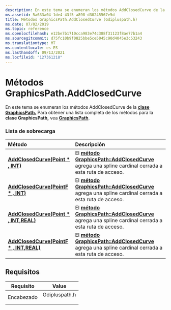 ```yaml
---
description: En este tema se enumeran los métodos AddClosedCurve de la clase GraphicsPath. Para obtener una lista completa de los métodos para la clase GraphicsPath, vea GraphicsPath.
ms.assetid: 5a633a04-1de4-43f5-a898-d30245567e5d
title: Métodos GraphicsPath.AddClosedCurve (Gdipluspath.h)
ms.date: 07/02/2019
ms.topic: reference
ms.openlocfilehash: e12be7b1710cca983e74c388f31123f8ae77b1a4
ms.sourcegitcommit: d75fc10b9f0825bbe5ce5045c90d4045e3c53243
ms.translationtype: MT
ms.contentlocale: es-ES
ms.lasthandoff: 09/13/2021
ms.locfileid: "127361218"
---
```

# <a name="graphicspathaddclosedcurve-methods"></a>Métodos GraphicsPath.AddClosedCurve

En este tema se enumeran los métodos AddClosedCurve de la [**clase GraphicsPath.**](/windows/win32/api/gdipluspath/nl-gdipluspath-graphicspath) Para obtener una lista completa de los métodos para la **clase GraphicsPath,** vea [**GraphicsPath**](/windows/win32/api/gdipluspath/nl-gdipluspath-graphicspath).

### <a name="overload-list"></a>Lista de sobrecarga



| Método                                                                                                                        | Descripción                                                                                                                                                                                |
|:------------------------------------------------------------------------------------------------------------------------------|:-------------------------------------------------------------------------------------------------------------------------------------------------------------------------------------------|
| [**AddClosedCurve(Point \* , INT)**](/windows/win32/api/gdipluspath/nf-gdipluspath-graphicspath-addclosedcurve(inconstpoint_inint))                     | El [**método GraphicsPath::AddClosedCurve**](/windows/win32/api/gdipluspath/nf-gdipluspath-graphicspath-addclosedcurve(inconstpoint_inint)) agrega una spline cardinal cerrada a esta ruta de acceso.<br/>               |
| [**AddClosedCurve(PointF \* , INT)**](/previous-versions//ms535618(v=vs.85))                   | El [**método GraphicsPath::AddClosedCurve**](/previous-versions//ms535618(v=vs.85)) agrega una spline cardinal cerrada a esta ruta de acceso.<br/>              |
| [**AddClosedCurve(Point \* , INT,REAL)**](/windows/win32/api/gdipluspath/nf-gdipluspath-graphicspath-addclosedcurve(inconstpoint_inint_inreal))   | El [**método GraphicsPath::AddClosedCurve**](/windows/win32/api/gdipluspath/nf-gdipluspath-graphicspath-addclosedcurve(inconstpoint_inint_inreal)) agrega una spline cardinal cerrada a esta ruta de acceso.<br/>  |
| [**AddClosedCurve(PointF \* , INT,REAL)**](/windows/win32/api/gdipluspath/nf-gdipluspath-graphicspath-addclosedcurve(inconstpointf_inint_inreal)) | El [**método GraphicsPath::AddClosedCurve**](/windows/win32/api/gdipluspath/nf-gdipluspath-graphicspath-addclosedcurve(inconstpointf_inint_inreal)) agrega una spline cardinal cerrada a esta ruta de acceso.<br/> |



## <a name="requirements"></a>Requisitos



| Requisito | Value |
|-------------------|------------------------------------------------------------------------------------------|
| Encabezado<br/> | <dl> <dt>Gdipluspath.h</dt> </dl> |



 

 
